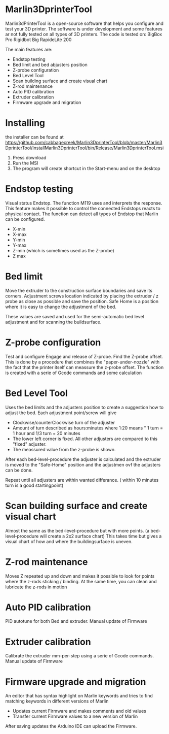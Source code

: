 # Marlin3DprinterTool

Marlin3dPrinterTool is a open-source software that helps you configure and test your 3D printer.
The software is under development and some features ar not fully tested on all types of 3D printers. 
The code is tested on:
BigBox Pro
Rigidbot Big
RapideLite 200

The main features are:
* Endstop testing
* Bed limit and bed abjusters position
* Z-probe configuration
* Bed Level Tool
* Scan building surface and create visual chart
* Z-rod maintenance
* Auto PID calibration
* Extruder calibration
* Firmware upgrade and migration


# Installing

the installer can be found at https://github.com/cabbagecreek/Marlin3DprinterTool/blob/master/Marlin3DprinterTool/InstallMarlin3DprinterTool/bin/Release/Marlin3DprinterTool.msi

1. Press download
2. Run the MSI
3. The program will create shortcut in the Start-menu and on the desktop 



# Endstop testing

Visual status Endstop. The function M119 uses and interprets the response. This feature makes it possible to control the connected Endstops reacts to physical contact. The function can detect all types of Endstop that Marlin can be configured.
* X-min
* X-max
* Y-min
* Y-max
* Z-min (which is sometimes used as the Z-probe)
* Z max

# Bed limit
Move the extruder to the construction surface boundaries and save its corners. Adjustment screws location indicated by placing the extruder / z probe as close as possible and save the position.
Safe Home is a position where it is easy to change the adjustment of the bed.

These values are saved and used for the semi-automatic bed level adjustment
and for scanning the buildsurface.

# Z-probe configuration
Test and configure Engage and release of Z-probe.
Find the Z-probe offset. This is done by a procedure that combines the "paper-under-nozzle" with the fact that the printer itself can meassure the z-probe offset. The function is created with a serie of Gcode commands and some calculation

# Bed Level Tool
Uses the bed limits and the adjusters position to create a suggestion how to adjust the bed.
Each adjustment point/screw will give 
* Clockwise/counterClockwise turn of the adjuster
* Amount of turn described as hours:minutes where 1:20 means " 1 turn = 1 hour and 1/3 turn = 20 minutes
* The lower left corner is fixed. All other adjusters are compared to this "fixed" adjuster.
* The meassured value from the z-probe is shown.

After each bed-level-procedure the adjuster is calculated and the extruder is moved to the "Safe-Home" position and the adjustmen ovf the adjusters can be done.

Repeat until all adjusters are within wanted differance. ( within 10 minutes turn is a good startingpoint)

# Scan building surface and create visual chart

Almost the same as the bed-level-procedure but with more points. (a bed-level-procedure will create a 2x2 surface chart)
This takes time but gives a visual chart of how and where the buildingsurface is uneven.

# Z-rod maintenance

Moves Z repeated up and down and makes it possible to look for points where the z-rods sticking / binding. At the same time, you can clean and lubricate the z-rods in motion

# Auto PID calibration

PID autotune for both Bed and extruder. Manual update of Firmware


# Extruder calibration

Calibrate the extruder mm-per-step using a serie of Gcode commands. Manual update of Firmware


# Firmware upgrade and migration

An editor that has syntax highlight on Marlin keywords and tries to find matching keywords in different versions of Marlin

* Updates current Firmware and makes comments and old values
* Transfer current Firmware values to a new version of Marlin

After saving updates the Arduino IDE can upload the Firmware. 

